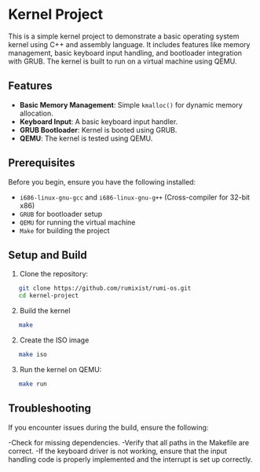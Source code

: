 # Kernel Project

This is a simple kernel project to demonstrate a basic operating system kernel using C++ and assembly language. It includes features like memory management, basic keyboard input handling, and bootloader integration with GRUB. The kernel is built to run on a virtual machine using QEMU.

## Features
- **Basic Memory Management**: Simple `kmalloc()` for dynamic memory allocation.
- **Keyboard Input**: A basic keyboard input handler.
- **GRUB Bootloader**: Kernel is booted using GRUB.
- **QEMU**: The kernel is tested using QEMU.

## Prerequisites
Before you begin, ensure you have the following installed:

- `i686-linux-gnu-gcc` and `i686-linux-gnu-g++` (Cross-compiler for 32-bit x86)
- `GRUB` for bootloader setup
- `QEMU` for running the virtual machine
- `Make` for building the project

## Setup and Build

1. Clone the repository:
```bash
   git clone https://github.com/rumixist/rumi-os.git
   cd kernel-project
```
2. Build the kernel

```bash
   make
```
2. Create the ISO image
```bash
   make iso
```
3. Run the kernel on QEMU:
```bash
   make run
```
## Troubleshooting
If you encounter issues during the build, ensure the following:

-Check for missing dependencies.
-Verify that all paths in the Makefile are correct.
-If the keyboard driver is not working, ensure that the input handling code is properly implemented and the interrupt is set up correctly.
